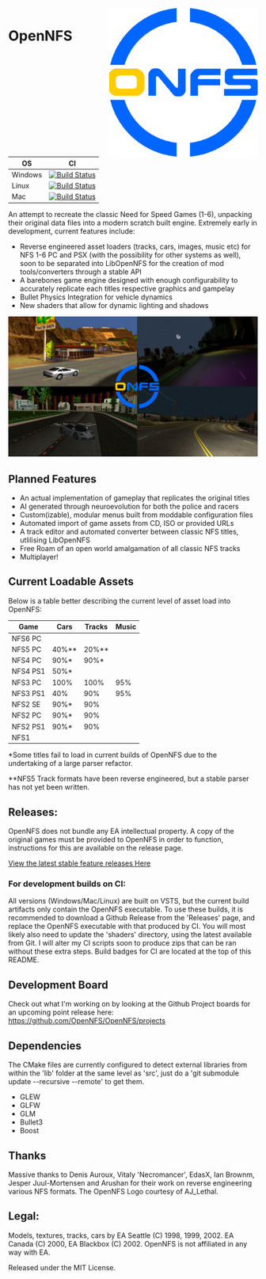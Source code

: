 <img src="doc/logo.png" align="right" height="300" width="300"/>

# OpenNFS 

|OS      |CI         |
|--------|-----------|
|Windows |[![Build Status](https://type2labs.visualstudio.com/OpenNFS/_apis/build/status/OpenNFS.OpenNFS?branchName=main&jobName=Windows_gcc)](https://type2labs.visualstudio.com/OpenNFS/_build/latest?definitionId=12&branchName=main)|
|Linux   |[![Build Status](https://type2labs.visualstudio.com/OpenNFS/_apis/build/status/OpenNFS.OpenNFS?branchName=main&jobName=Linux)](https://type2labs.visualstudio.com/OpenNFS/_build/latest?definitionId=12&branchName=main)      |
|Mac     |[![Build Status](https://type2labs.visualstudio.com/OpenNFS/_apis/build/status/OpenNFS.OpenNFS?branchName=main&jobName=Mac)](https://type2labs.visualstudio.com/OpenNFS/_build/latest?definitionId=12&branchName=main)        |
    
An attempt to recreate the classic Need for Speed Games (1-6), unpacking their original data files into a modern scratch built engine. Extremely early in development, current features include:
 
  * Reverse engineered asset loaders (tracks, cars, images, music etc) for NFS 1-6 PC and PSX (with the possibility for other systems as well), soon to be separated into LibOpenNFS for the creation of mod tools/converters through a stable API
  * A barebones game engine designed with enough configurability to accurately replicate each titles respective graphics and gampelay
  * Bullet Physics Integration for vehicle dynamics
  * New shaders that allow for dynamic lighting and shadows
  
![Screenshot](doc/BuildProgress.png)  
  
## Planned Features

  * An actual implementation of gameplay that replicates the original titles
  * AI generated through neuroevolution for both the police and racers
  * Custom(izable), modular menus built from moddable configuration files
  * Automated import of game assets from CD, ISO or provided URLs
  * A track editor and automated converter between classic NFS titles, utlilising LibOpenNFS
  * Free Roam of an open world amalgamation of all classic NFS tracks
  * Multiplayer!

## Current Loadable Assets

Below is a table better describing the current level of asset load into OpenNFS:

| Game     | Cars | Tracks | Music |
|----------|------|--------|-------|
| NFS6 PC  |      |        |       |
| NFS5 PC  | 40%**| 20%**  |       |
| NFS4 PC  | 90%* | 90%*   |       |
| NFS4 PS1 | 50%* |        |       |
| NFS3 PC  | 100% | 100%   | 95%   |
| NFS3 PS1 | 40%  | 90%    | 95%   |
| NFS2 SE  | 90%* | 90%    |       |
| NFS2 PC  | 90%* | 90%    |       |
| NFS2 PS1 | 90%* | 90%    |       |
| NFS1     |      |        |       |

*Some titles fail to load in current builds of OpenNFS due to the undertaking of a large parser refactor. 

**NFS5 Track formats have been reverse engineered, but a stable parser has not yet been written.

## Releases:

OpenNFS does not bundle any EA intellectual property. A copy of the original games must be provided to OpenNFS in order to function, instructions for this are available on the release page.

[View the latest stable feature releases Here](https://github.com/AmrikSadhra/OpenNFS/releases)

### For development builds on CI:

All versions (Windows/Mac/Linux) are built on VSTS, but the current build artifacts only contain the OpenNFS executable. To use these builds, it is recommended to download a Github Release from the 'Releases' page, and replace the OpenNFS executable with that produced by CI. You will most likely also need to update the 'shaders' directory, using the latest available from Git. I will alter my CI scripts soon to produce zips that can be ran without these extra steps. Build badges for CI are located at the top of this README.

## Development Board

Check out what I'm working on by looking at the Github Project boards for an upcoming point release here:
https://github.com/OpenNFS/OpenNFS/projects

## Dependencies

The CMake files are currently configured to detect external libraries from within the 'lib' folder at the same level as 'src', just do a 'git submodule update --recursive --remote' to get them.

* GLEW 
* GLFW
* GLM 
* Bullet3
* Boost

## Thanks

Massive thanks to Denis Auroux, Vitaly 'Necromancer', EdasX, Ian Brownm, Jesper Juul-Mortensen and Arushan for their work on reverse engineering various NFS formats.
The OpenNFS Logo courtesy of AJ_Lethal.

## Legal:
Models, textures, tracks, cars by EA Seattle (C) 1998, 1999, 2002. EA Canada (C) 2000, EA Blackbox (C) 2002.
OpenNFS is not affiliated in any way with EA.

Released under the MIT License.

